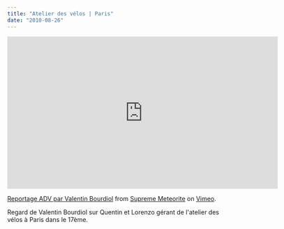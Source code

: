 ```yaml
---
title: "Atelier des vélos | Paris"
date: "2010-08-26"
---
```


<iframe src="http://player.vimeo.com/video/14419945?color=78f000" width="620" height="349" frameborder="0"></iframe>

[Reportage ADV par Valentin Bourdiol](http://vimeo.com/14419945) from [Supreme Meteorite](http://vimeo.com/suprememeteorite) on [Vimeo](http://vimeo.com).

Regard de Valentin Bourdiol sur Quentin et Lorenzo gérant de l'atelier des vélos à Paris dans le 17ème.
